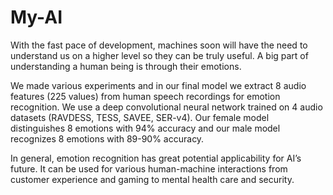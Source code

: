 # My-AI

With the fast pace of development, machines soon will have the need to understand us on a higher level so they can be truly useful. A big part of understanding a human being is through their emotions.

We made various experiments and in our final model we extract 8 audio features (225 values) from human speech recordings for emotion recognition. We use a deep convolutional neural network trained on 4 audio datasets (RAVDESS, TESS, SAVEE, SER-v4). Our female model distinguishes 8 emotions with 94% accuracy and our male model recognizes 8 emotions with 89-90% accuracy.

In general, emotion recognition has great potential applicability for AI’s future. It can be used for various human-machine interactions from customer experience and gaming to mental health care and security.
